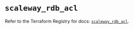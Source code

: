 # `scaleway_rdb_acl`

Refer to the Terraform Registry for docs: [`scaleway_rdb_acl`](https://registry.terraform.io/providers/scaleway/scaleway/2.49.0/docs/resources/rdb_acl).
